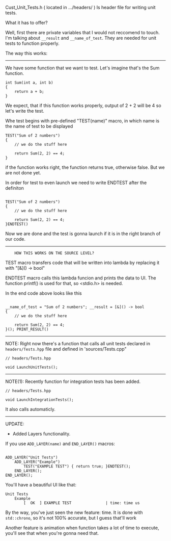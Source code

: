 Cust_Unit_Tests.h ( located in .../headers/ ) Is header file for writing unit tests.

What it has to offer?

Well, first there are private variables that I would not reccomend to touch.
I'm talking about `__result` and `__name_of_test`.
They are needed for unit tests to function properly.

The way this works:

--------------------------------------------------------------------------------

We have some function that we want to test.
Let's imagine that's the Sum function.

~~~~~~~~~~~~~~~~~~~~~~~~~~~~~~~~~~~~~~~~~~~~~~~~~~~~~~~~~~~~~~~~~~~~~~~~~~~~~~~~
int Sum(int a, int b)
{
	return a + b;
}

~~~~~~~~~~~~~~~~~~~~~~~~~~~~~~~~~~~~~~~~~~~~~~~~~~~~~~~~~~~~~~~~~~~~~~~~~~~~~~~~

We expect, that if this function works properly, output of 2 + 2 will be 4
so let's write the test.

Whe test begins with pre-defined "TEST(name)" macro, in which name is the
name of test to be displayed

~~~~~~~~~~~~~~~~~~~~~~~~~~~~~~~~~~~~~~~~~~~~~~~~~~~~~~~~~~~~~~~~~~~~~~~~~~~~~~~~
TEST("Sum of 2 numbers")
{
	// we do the stuff here
	
	return Sum(2, 2) == 4;
}

~~~~~~~~~~~~~~~~~~~~~~~~~~~~~~~~~~~~~~~~~~~~~~~~~~~~~~~~~~~~~~~~~~~~~~~~~~~~~~~~

if the function works right, the function returns true, otherwise false.
But we are not done yet.

In order for test to even launch we need to write ENDTEST after the definiton

~~~~~~~~~~~~~~~~~~~~~~~~~~~~~~~~~~~~~~~~~~~~~~~~~~~~~~~~~~~~~~~~~~~~~~~~~~~~~~~~

TEST("Sum of 2 numbers")
{
	// we do the stuff here

	return Sum(2, 2) == 4;
}ENDTEST()

~~~~~~~~~~~~~~~~~~~~~~~~~~~~~~~~~~~~~~~~~~~~~~~~~~~~~~~~~~~~~~~~~~~~~~~~~~~~~~~~

Now we are done and the test is gonna launch if it is in the right branch of
our code.

--------------------------------------------------------------------------------

		HOW THIS WORKS ON THE SOURCE LEVEL?

TEST macro transfers code that will be written into lambda by replacing it
with "\[&]() -> bool"

ENDTEST macro calls this lambda funcion and prints the data to UI. The function
printf() is used for that, so <stdio.h> is needed.

In the end code above looks like this

~~~~~~~~~~~~~~~~~~~~~~~~~~~~~~~~~~~~~~~~~~~~~~~~~~~~~~~~~~~~~~~~~~~~~~~~~~~~~~~~

__name_of_test = "Sum of 2 numbers"; __result = [&]() -> bool
{
	// we do the stuff here

	return Sum(2, 2) == 4;
}(); PRINT_RESULT()

~~~~~~~~~~~~~~~~~~~~~~~~~~~~~~~~~~~~~~~~~~~~~~~~~~~~~~~~~~~~~~~~~~~~~~~~~~~~~~~~

--------------------------------------------------------------------------------
NOTE:
	Right now there's a function that calls all unit tests declared in
	`headers/Tests.hpp` file and defined in 'sources/Tests.cpp"

~~~~~~~~~~~~~~~~~~~~~~~~~~~~~~~~~~~~~~~~~~~~~~~~~~~~~~~~~~~~~~~~~~~~~~~~~~~~~~~~
// headers/Tests.hpp
	
void LaunchUnitTests();
~~~~~~~~~~~~~~~~~~~~~~~~~~~~~~~~~~~~~~~~~~~~~~~~~~~~~~~~~~~~~~~~~~~~~~~~~~~~~~~~

--------------------------------------------------------------------------------

NOTE(1):
	Recently function for integration tests has been added.

~~~~~~~~~~~~~~~~~~~~~~~~~~~~~~~~~~~~~~~~~~~~~~~~~~~~~~~~~~~~~~~~~~~~~~~~~~~~~~~~
// headers/Tests.hpp

void LaunchIntegrationTests();
~~~~~~~~~~~~~~~~~~~~~~~~~~~~~~~~~~~~~~~~~~~~~~~~~~~~~~~~~~~~~~~~~~~~~~~~~~~~~~~~

It also calls automaticly.
	
--------------------------------------------------------------------------------

UPDATE:

* Added Layers functionality.

If you use `ADD_LAYER(name)` and `END_LAYER()` macros:

~~~~~~~~~~~~~~~~~~~~~~~~~~~~~~~~~~~~~~~~~~~~~~~~~~~~~~~~~~~~~~~~~~~~~~~~~~~~~~~~

ADD_LAYER("Unit Tests")
	ADD_LAYER("Example")
		TEST("EXAMPLE TEST") { return true; }ENDTEST();
	END_LAYER();
END_LAYER();
~~~~~~~~~~~~~~~~~~~~~~~~~~~~~~~~~~~~~~~~~~~~~~~~~~~~~~~~~~~~~~~~~~~~~~~~~~~~~~~~

You'll have a beautiful UI like that:

~~~~~~~~~~~~~~~~~~~~~~~~~~~~~~~~~~~~~~~~~~~~~~~~~~~~~~~~~~~~~~~~~~~~~~~~~~~~~~~~
Unit Tests
	Example
		[  OK  ] EXAMPLE TEST				| time: time us
~~~~~~~~~~~~~~~~~~~~~~~~~~~~~~~~~~~~~~~~~~~~~~~~~~~~~~~~~~~~~~~~~~~~~~~~~~~~~~~~

By the way, you've just seen the new feature: time.
It is done with `std::chrono`, so it's not 100% accurate, but I guess that'll work

Another feature is animation when function takes a lot of time to execute, you'll
see that when you're gonna need that.
